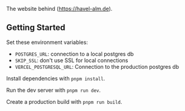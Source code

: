 The website behind (https://havel-alm.de).

## Getting Started

Set these environment variables:
- `POSTGRES_URL`: connection to a local postgres db
- `SKIP_SSL`: don't use SSL for local connections
- `VERCEL_POSTGRESQL_URL`: Connection to the production postgres db

Install dependencies with `pnpm install`.

Run the dev server with `pnpm run dev`.

Create a production build with `pnpm run build`.
